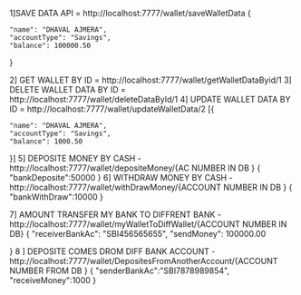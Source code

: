 1]SAVE DATA API = http://localhost:7777/wallet/saveWalletData {
  
    "name": "DHAVAL AJMERA",
    "accountType": "Savings",
    "balance": 100000.50
}

2] GET WALLET BY ID = http://localhost:7777/wallet/getWalletDataByid/1 
3] DELETE WALLET DATA BY ID =  http://localhost:7777/wallet/deleteDataById/1
4] UPDATE WALLET DATA BY ID = http://localhost:7777/wallet/updateWalletData/2
[{
  
    "name": "DHAVAL AJMERA",
    "accountType": "Savings",
    "balance": 1000.50
}]
5]
DEPOSITE MONEY BY CASH - http://localhost:7777/wallet/depositeMoney/{AC NUMBER IN DB }
{
    "bankDeposite":50000
}
6] 
WITHDRAW MONEY BY CASH - http://localhost:7777/wallet/withDrawMoney/{ACCOUNT NUMBER IN DB }
{
    "bankWithDraw":10000
}

7] 
AMOUNT TRANSFER MY BANK TO DIFFRENT BANK - http://localhost:7777/wallet/myWalletToDiffWallet/{ACCOUNT NUMBER IN DB}
{
    "receiverBankAc": "SBI456565655",
    "sendMoney": 100000.00
    
}
8 ]
DEPOSITE COMES DROM DIFF BANK ACCOUNT - http://localhost:7777/wallet/DepositesFromAnotherAccount/{ACCOUNT NUMBER FROM DB }
{
    "senderBankAc":"SBI7878989854",
    "receiveMoney":1000
}
